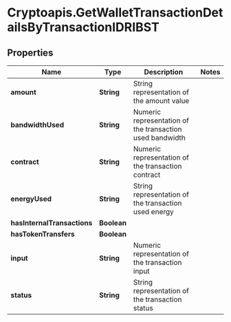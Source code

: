 # Cryptoapis.GetWalletTransactionDetailsByTransactionIDRIBST

## Properties

Name | Type | Description | Notes
------------ | ------------- | ------------- | -------------
**amount** | **String** | String representation of the amount value | 
**bandwidthUsed** | **String** | Numeric representation of the transaction used bandwidth | 
**contract** | **String** | Numeric representation of the transaction contract | 
**energyUsed** | **String** | String representation of the transaction used energy | 
**hasInternalTransactions** | **Boolean** |  | 
**hasTokenTransfers** | **Boolean** |  | 
**input** | **String** | Numeric representation of the transaction input | 
**status** | **String** | String representation of the transaction status | 


